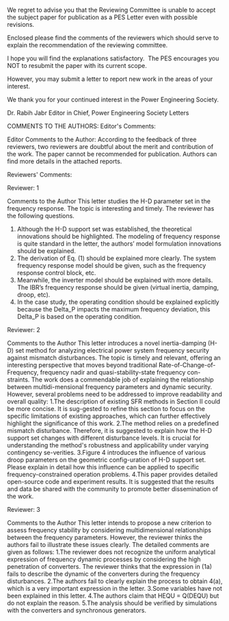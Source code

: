 We regret to advise you that the Reviewing Committee is unable to accept the subject paper for publication as a PES
Letter even with possible revisions.

Enclosed please find the comments of the reviewers which should serve to explain the recommendation of the reviewing committee.

I hope you will find the explanations satisfactory.  The PES
encourages you NOT to resubmit the paper with its current scope.

However, you may submit a letter to report new work in the areas of your interest.

We thank you for your continued interest in the Power
Engineering Society.

Dr. Rabih Jabr
Editor in Chief, Power Engineering Society Letters

COMMENTS TO THE AUTHORS:
Editor's Comments:

Editor
Comments to the Author:
According to the feedback of three reviewers, two reviewers are doubtful about the merit and contribution of the work. The paper cannot be recommended for publication. Authors can find more details in the attached reports.

Reviewers' Comments:

Reviewer: 1

Comments to the Author
This letter studies the H-D parameter set in the frequency response. The topic is interesting and timely. The reviewer has the following questions.
1. Although the H-D support set was established, the theoretical innovations should be highlighted. The modeling of frequency response is quite standard in the letter, the authors’ model formulation innovations should be explained.
2. The derivation of Eq. (1) should be explained more clearly. The system frequency response model should be given, such as the frequency response control block, etc.
3. Meanwhile, the inverter model should be explained with more details. The IBR’s frequency response should be given (virtual inertia, damping, droop, etc).
4. In the case study, the operating condition should be explained explicitly because the Delta_P impacts the maximum frequency deviation, this Delta_P is based on the operating condition.
 

Reviewer: 2

Comments to the Author
This letter introduces a novel inertia-damping (H-D) set method for analyzing electrical power system frequency security against mismatch disturbances. The topic is timely and relevant, offering an interesting perspective that moves beyond traditional Rate-of-Change-of-Frequency, frequency nadir and quasi-stability-state frequency con-straints. The work does a commendable job of explaining the relationship between multidi-mensional frequency parameters and dynamic security. However, several problems need to be addressed to improve readability and overall quality:
1.The description of existing SFR methods in Section II could be more concise. It is sug-gested to refine this section to focus on the specific limitations of existing approaches, which can further effectively highlight the significance of this work.
2.The method relies on a predefined mismatch disturbance. Therefore, it is suggested to explain how the H-D support set changes with different disturbance levels. It is crucial for understanding the method's robustness and applicability under varying contingency se-verities.
3.Figure 4 introduces the influence of various droop parameters on the geometric config-uration of H-D support set. Please explain in detail how this influence can be applied to specific frequency-constrained operation problems.
4.This paper provides detailed open-source code and experiment results. It is suggested that the results and data be shared with the community to promote better dissemination of the work.


Reviewer: 3

Comments to the Author
This letter intends to propose a new criterion to assess frequency stability by considering multidimensional relationships between the frequency parameters. However, the reviewer thinks the authors fail to illustrate these issues clearly. The detailed comments are given as follows:
1.The reviewer does not recognize the uniform analytical expression of frequency dynamic processes by considering the high penetration of converters. The reviewer thinks that the expression in (1a) fails to describe the dynamic of the converters during the frequency disturbances.
2.The authors fail to clearly explain the process to obtain 4(a), which is a very important expression in the letter.
3.Some variables have not been explained in this letter.
4.The authors claim that HEQU = Q(DEQU) but do not explain the reason.
5.The analysis should be verified by simulations with the converters and synchronous generators.